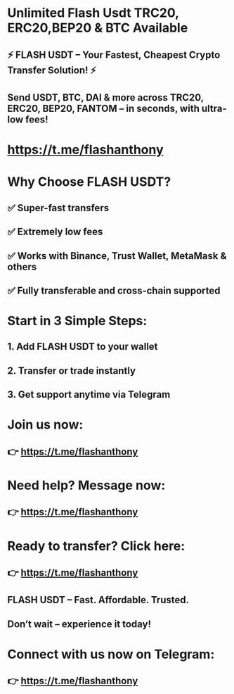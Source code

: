 # Unlimited  Flash Usdt TRC20, ERC20,BEP20  & BTC Available 
## ⚡️ FLASH USDT – Your Fastest, Cheapest Crypto Transfer Solution! ⚡️

## Send USDT, BTC, DAI & more across TRC20, ERC20, BEP20, FANTOM – in seconds, with ultra-low fees!

# https://t.me/flashanthony

# Why Choose FLASH USDT?
## ✅ Super-fast transfers
## ✅ Extremely low fees
## ✅ Works with Binance, Trust Wallet, MetaMask & others
## ✅ Fully transferable and cross-chain supported

# Start in 3 Simple Steps:

## 1. Add FLASH USDT to your wallet


## 2. Transfer or trade instantly


## 3. Get support anytime via Telegram



# Join us now:
## 👉 https://t.me/flashanthony
# Need help? Message now:
## 👉 https://t.me/flashanthony
# Ready to transfer? Click here:
## 👉 https://t.me/flashanthony

## FLASH USDT – Fast. Affordable. Trusted.

## Don’t wait – experience it today!

# Connect with us now on Telegram:
## 👉 https://t.me/flashanthony
